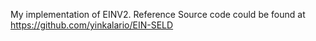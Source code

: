 My implementation of EINV2. Reference Source code could be found at https://github.com/yinkalario/EIN-SELD


